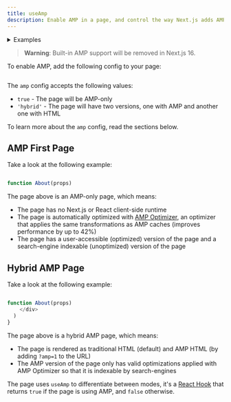 ```yaml
---
title: useAmp
description: Enable AMP in a page, and control the way Next.js adds AMP to the page with the AMP config.
---
```


<details>
  <summary>Examples</summary>

- [AMP](https://github.com/vercel/next.js/tree/canary/examples/amp)

</details>

> **Warning**: Built-in AMP support will be removed in Next.js 16.

To enable AMP, add the following config to your page:

```jsx filename="pages/index.js"

```

The `amp` config accepts the following values:

- `true` - The page will be AMP-only
- `'hybrid'` - The page will have two versions, one with AMP and another one with HTML

To learn more about the `amp` config, read the sections below.

## AMP First Page

Take a look at the following example:

```jsx filename="pages/about.js"

function About(props) 

```

The page above is an AMP-only page, which means:

- The page has no Next.js or React client-side runtime
- The page is automatically optimized with [AMP Optimizer](https://github.com/ampproject/amp-toolbox/tree/master/packages/optimizer), an optimizer that applies the same transformations as AMP caches (improves performance by up to 42%)
- The page has a user-accessible (optimized) version of the page and a search-engine indexable (unoptimized) version of the page

## Hybrid AMP Page

Take a look at the following example:

```jsx filename="pages/about.js"

function About(props) 
    </div>
  )
}

```

The page above is a hybrid AMP page, which means:

- The page is rendered as traditional HTML (default) and AMP HTML (by adding `?amp=1` to the URL)
- The AMP version of the page only has valid optimizations applied with AMP Optimizer so that it is indexable by search-engines

The page uses `useAmp` to differentiate between modes, it's a [React Hook](https://react.dev/reference/react) that returns `true` if the page is using AMP, and `false` otherwise.